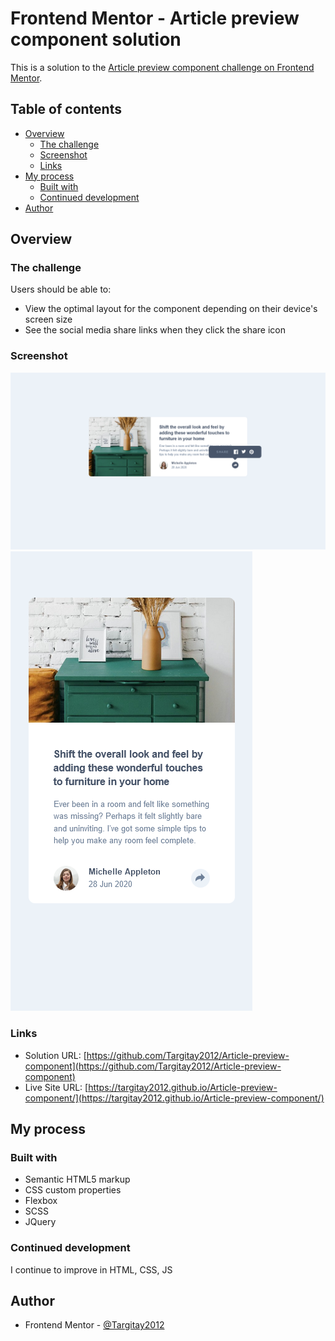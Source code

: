 # Frontend Mentor - Article preview component solution

This is a solution to the [Article preview component challenge on Frontend Mentor](https://www.frontendmentor.io/challenges/article-preview-component-dYBN_pYFT).

## Table of contents

- [Overview](#overview)
  - [The challenge](#the-challenge)
  - [Screenshot](#screenshot)
  - [Links](#links)
- [My process](#my-process)
  - [Built with](#built-with)
  - [Continued development](#continued-development)
- [Author](#author)

## Overview

### The challenge

Users should be able to:

- View the optimal layout for the component depending on their device's screen size
- See the social media share links when they click the share icon

### Screenshot

![](./screenshot-1.jpg)
![](./screenshot-2.jpg)

### Links

- Solution URL: [https://github.com/Targitay2012/Article-preview-component](https://github.com/Targitay2012/Article-preview-component)
- Live Site URL: [https://targitay2012.github.io/Article-preview-component/](https://targitay2012.github.io/Article-preview-component/)

## My process

### Built with

- Semantic HTML5 markup
- CSS custom properties
- Flexbox
- SCSS
- JQuery

### Continued development

I continue to improve in HTML, CSS, JS

## Author

- Frontend Mentor - [@Targitay2012](https://www.frontendmentor.io/profile/Targitay2012)